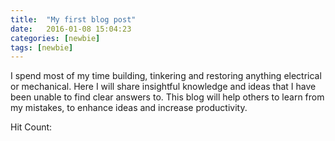 ```yaml
---
title:  "My first blog post"
date:   2016-01-08 15:04:23
categories: [newbie]
tags: [newbie]
---
```


I spend most of my time building, tinkering and restoring anything electrical or mechanical. Here I will share insightful knowledge and ideas that I have been unable to find clear answers to. This blog will help others to learn from my mistakes, to enhance ideas and increase productivity.

<script src="http://counter.heroku.com/javascripts/count.js" type="text/javascript"></script>	
<div>Hit Count: <span id = "count"></span><div>










